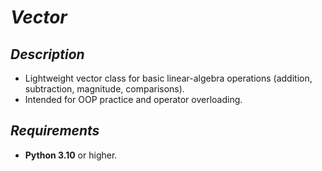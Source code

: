 # *Vector*

## *Description*
+ Lightweight vector class for basic linear-algebra operations (addition, subtraction, magnitude, comparisons).
+ Intended for OOP practice and operator overloading.

## *Requirements*
+ **Python 3.10** or higher.